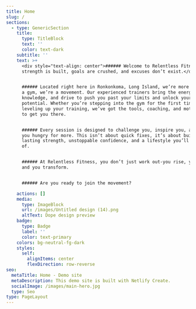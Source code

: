 ```yaml
---
title: Home
slug: /
sections:
  - type: GenericSection
    title:
      type: TitleBlock
      text: ''
      color: text-dark
    subtitle: ''
    text: >+
      <div style="text-align: center">###### Welcome to Relentless Fitness where
      strength is built, goals are crushed, and excuses don’t exist.</div>


      ###### Located right here in Ronkonkoma, Long Island, we’re more than just
      a gym, we’re a movement. Our experienced trainers bring the energy,
      knowledge, and drive to push you past your limits and unlock your full
      potential. Whether you’re stepping into the gym for the first time or
      leveling up your training, we’ve got the tools, coaching, and motivation
      to get you there.


      ###### Every session is designed to challenge you, inspire you, and keep
      you hungry for more. This isn’t about quick fixes, it’s about building
      lasting strength, unstoppable confidence, and a lifestyle you’ll be proud
      of.


      ###### At Relentless Fitness, you don’t just work out-you rise, you fight,
      and you transform.


      ###### Are you ready to join the movement?

    actions: []
    media:
      type: ImageBlock
      url: /images/Untitled design (14).png
      altText: Dope design preview
    badge:
      type: Badge
      label: ''
      color: text-primary
    colors: bg-neutral-fg-dark
    styles:
      self:
        alignItems: center
        flexDirection: row-reverse
seo:
  metaTitle: Home - Demo site
  metaDescription: This demo site is built with Netlify Create.
  socialImage: /images/main-hero.jpg
  type: Seo
type: PageLayout
---
```

